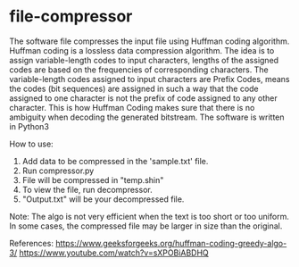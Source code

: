 # file-compressor
The software file compresses the input file using Huffman coding algorithm. 
Huffman coding is a lossless data compression algorithm. The idea is to assign variable-length codes to input characters, lengths of the assigned codes are based on the frequencies of corresponding characters. 
The variable-length codes assigned to input characters are Prefix Codes, means the codes (bit sequences) are assigned in such a way that the code assigned to one character is not the prefix of code assigned to any other character. This is how Huffman Coding makes sure that there is no ambiguity when decoding the generated bitstream.
The software is written in Python3

How to use:
1. Add data to be compressed in the 'sample.txt' file.
2. Run compressor.py
3. File will be compressed in "temp.shin"
4. To view the file, run decompressor.
5. "Output.txt" will be your decompressed file.

Note: The algo is not very efficient when the text is too short or too uniform. In some cases, the compressed file may be larger in size than the original.


References:
https://www.geeksforgeeks.org/huffman-coding-greedy-algo-3/
https://www.youtube.com/watch?v=sXPOBiABDHQ
